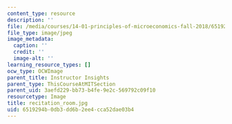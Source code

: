 ```yaml
---
content_type: resource
description: ''
file: /media/courses/14-01-principles-of-microeconomics-fall-2018/6519294b0db3dd6b2ee4cca52dae03b4_recitation_room.jpg
file_type: image/jpeg
image_metadata:
  caption: ''
  credit: ''
  image-alt: ''
learning_resource_types: []
ocw_type: OCWImage
parent_title: Instructor Insights
parent_type: ThisCourseAtMITSection
parent_uid: 3aefd229-bb73-b4fe-9e2c-569792c09f10
resourcetype: Image
title: recitation_room.jpg
uid: 6519294b-0db3-dd6b-2ee4-cca52dae03b4
---
```


